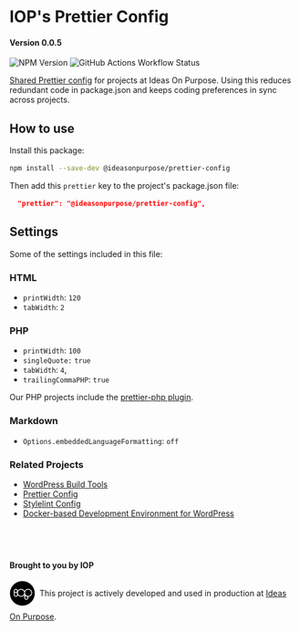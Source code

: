 # IOP's Prettier Config

#### Version 0.0.5

![NPM Version](https://img.shields.io/npm/v/%40ideasonpurpose%2Fprettier-config?logo=npm)
![GitHub Actions Workflow Status](https://img.shields.io/github/actions/workflow/status/ideasonpurpose/prettier-config/npm-publish.yml?logo=github&logoColor=white)

[Shared Prettier config](https://prettier.io/docs/en/configuration.html#sharing-configurations) for projects at Ideas On Purpose. Using this reduces redundant code in package.json and keeps coding preferences in sync across projects.

## How to use

Install this package:

```sh
npm install --save-dev @ideasonpurpose/prettier-config
```

Then add this `prettier` key to the project's package.json file:

```json
  "prettier": "@ideasonpurpose/prettier-config",
```

## Settings

Some of the settings included in this file:

### HTML

- `printWidth`: `120`
- `tabWidth`: `2`

### PHP

- `printWidth`: `100`
- `singleQuote:` `true`
- `tabWidth`: `4`,
- `trailingCommaPHP`: `true`

Our PHP projects include the [prettier-php plugin](https://github.com/prettier/plugin-php).

### Markdown

- `Options.embeddedLanguageFormatting`: `off`

### Related Projects

* [WordPress Build Tools](https://github.com/ideasonpurpose/build-tools-wordpress)
* [Prettier Config](https://github.com/ideasonpurpose/prettier-config)
* [Stylelint Config](https://github.com/ideasonpurpose/stylelint-config)
* [Docker-based Development Environment for WordPress](https://github.com/ideasonpurpose/docker-wordpress-dev)

## &nbsp;

#### Brought to you by IOP

<a href="https://www.ideasonpurpose.com"><img src="https://raw.githubusercontent.com/ideasonpurpose/ideasonpurpose/master/iop-logo-white-on-black-88px.png" height="44" align="top" alt="IOP Logo"></a><img src="https://raw.githubusercontent.com/ideasonpurpose/ideasonpurpose/master/spacer.png" align="middle" width="4" height="54"> This project is actively developed and used in production at <a href="https://www.ideasonpurpose.com">Ideas On Purpose</a>.

